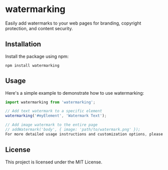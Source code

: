 # watermarking

Easily add watermarks to your web pages for branding, copyright protection, and content security.

## Installation

Install the package using npm:
```
npm install watermarking
```

## Usage

Here's a simple example to demonstrate how to use watermarking:

```javascript
import watermarking from 'watermarking';

// Add text watermark to a specific element
watermarking('#myElement', 'Watermark Text');

// Add image watermark to the entire page
// addWatermark('body', { image: 'path/to/watermark.png' });
For more detailed usage instructions and customization options, please refer to the Documentation.
```

## License
This project is licensed under the MIT License.